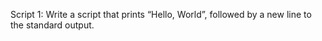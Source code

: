 Script 1: Write a script that prints “Hello, World”, followed by a new line to the standard output.
